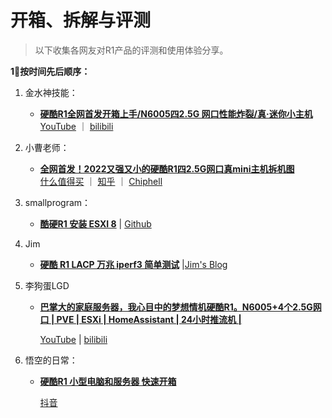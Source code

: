 # 开箱、拆解与评测

> 以下收集各网友对R1产品的评测和使用体验分享。



**1⃣️按时间先后顺序：**

1. 金水神技能：
   - **[硬酷R1全网首发开箱上手/N6005四2.5G 网口性能炸裂/真·迷你小主机](https://www.youtube.com/watch?v=6CCc4zIAORo)**  <br>[YouTube](https://www.youtube.com/watch?v=6CCc4zIAORo) ｜ [bilibili](https://www.bilibili.com/video/BV1424y1k7Yf/)

2. 小曹老师：
   - **[全网首发！2022又强又小的硬酷R1四2.5G网口真mini主机拆机图](https://post.smzdm.com/p/a7ndo0m9/)** <br>[什么值得买](https://post.smzdm.com/p/a7ndo0m9/) ｜ [知乎](https://zhuanlan.zhihu.com/p/590096575) ｜ [Chiphell](https://www.chiphell.com/thread-2471690-1-1.html)

3. smallprogram：
   - **[酷硬R1 安装 ESXI 8](https://github.com/smallprogram/OpenWrtAction/blob/main/docs/R1_ESXI8.md)** | [Github](https://github.com/smallprogram/OpenWrtAction/blob/main/docs/R1_ESXI8.md)

4. Jim
   - **[硬酷 R1 LACP 万兆 iperf3 简单测试](https://blog.jim.plus/blog/post/jim/r1-10g-bond-nic-iperf3)** |[Jim's Blog](https://blog.jim.plus/blog/post/jim/r1-10g-bond-nic-iperf3)

5. 李狗蛋LGD

   - **[巴掌大的家庭服务器，我心目中的梦想情机硬酷R1。N6005+4个2.5G网口 | PVE | ESXi | HomeAssistant | 24小时推流机 |](https://www.youtube.com/watch?v=IoxWN77SgBM)**

     [YouTube]() | [bilibili](https://www.bilibili.com/video/BV1Me411P7QQ/)

6. 悟空的日常：

   - **[硬酷R1 小型电脑和服务器 快速开箱](https://www.douyin.com/video/7175378350398016825)**

     [抖音](https://www.douyin.com/video/7175378350398016825)

